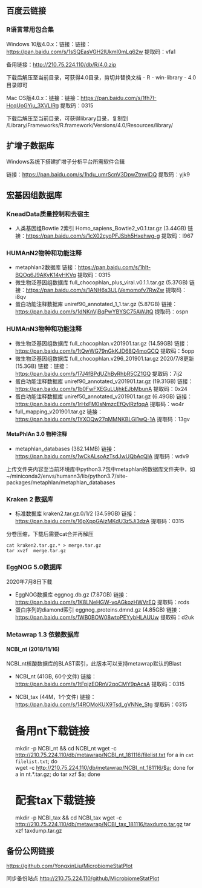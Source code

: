 ## 百度云链接

### R语言常用包合集

Windows 10版4.0.x：链接：链接：https://pan.baidu.com/s/1sSQEasVGH2lUkmI0mLq62w 提取码：vfa1 

备用链接：http://210.75.224.110/db/R/4.0.zip

下载后解压至当前目录，可获得4.0目录，剪切并替换文档 - R - win-library - 4.0 目录即可

Mac OS版4.0.x：链接：链接：https://pan.baidu.com/s/1fh7I-HcqUoGYiu_3XVLIRg 提取码：0315

下载后解压至当前目录，可获得library目录，复制到 /Library/Frameworks/R.framework/Versions/4.0/Resources/library/


## 扩增子数据库

Windows系统下搭建扩增子分析平台所需软件合辑

链接：https://pan.baidu.com/s/1hdu_umrScnV3DpwZtnwIDQ 提取码：yjk9 

## 宏基因组数据库

### KneadData质量控制和去宿主

- 人类基因组Bowtie 2索引 Homo_sapiens_Bowtie2_v0.1.tar.gz (3.44GB) 链接：https://pan.baidu.com/s/1cX02cyoPFJSbh5Hxehwg-g 
提取码：l967

### HUMAnN2物种和功能注释

- metaphlan2数据库 链接：https://pan.baidu.com/s/1hIt-BQOg6J9AKyK14yHKVg 提取码：0315 
- 微生物泛基因组数据库 full_chocophlan_plus_viral.v0.1.1.tar.gz (5.37GB) 链接：https://pan.baidu.com/s/1ANH6s3ULjVemomofv7RwZw 提取码：i8qv
- 蛋白功能注释数据库 uniref90_annotated_1_1.tar.gz (5.87GB) 链接：https://pan.baidu.com/s/1dNKnVjBqPwYBYSC75AWJtQ 提取码：ospn

### HUMAnN3物种和功能注释

- 微生物泛基因组数据库 full_chocophlan.v201901.tar.gz (14.59GB) 链接：https://pan.baidu.com/s/1tQwWG79nGkKJD68Q4moGCQ 提取码：5opp
- 微生物泛基因组数据库 full_chocophlan.v296_201901.tar.gz 2020/7/8更新 (15.3GB) 链接：链接：https://pan.baidu.com/s/17J4fBPdUZhByRhbR5CZ1GQ 提取码：7ij2
- 蛋白功能注释数据库 uniref90_annotated_v201901.tar.gz (19.31GB) 链接：https://pan.baidu.com/s/1b0FwFXEGuLUjhkEJbMbunA 
提取码：0x24
- 蛋白功能注释数据库 uniref50_annotated_v201901.tar.gz (6.49GB) 链接：https://pan.baidu.com/s/1rHxFM0sNmzcEfQylRzfqqA  提取码：wo4r
- full_mapping_v201901.tar.gz 链接：https://pan.baidu.com/s/1YXOQw27qMMNKBLGI1wQ-1A 提取码：13gv

#### MetaPhlAn 3.0 物种注释

- metaphlan_databases (382.14MB) 链接：https://pan.baidu.com/s/1wCkALsoAzTsdJwUQbAcQIA 提取码：wdv9

上传文件夹内容至当前环境库中python3.7包中metaphlan的数据库文件夹中，如~/miniconda2/envs/humann3/lib/python3.7/site-packages/metaphlan/metaphlan_databases

### Kraken 2 数据库

- 标准数据库 kraken2.tar.gz.0/1/2 (34.59GB) 链接：https://pan.baidu.com/s/16pXppGAizMKdU3z5Ji3dzA 
提取码：0315

分卷压缩，下载后需要cat合并再解压 

	cat kraken2.tar.gz.* > merge.tar.gz
	tar xvzf  merge.tar.gz


### EggNOG 5.0数据库

2020年7月8日下载

- EggNOG数据库 eggnog.db.gz (7.87GB) 链接：https://pan.baidu.com/s/1K8LNeHGW-voAGkozHWVrEQ 提取码：rcds
- 蛋白序列的diamond索引 eggnog_proteins.dmnd.gz (4.85GB) 链接：https://pan.baidu.com/s/1WB0BOW08wtoPEYybHLAUUw 提取码：d2uk

### Metawrap 1.3 依赖数据库

#### NCBI_nt (2018/11/16)

NCBI_nt核酸数据库的BLAST索引，此版本可以支持metawrap默认的Blast

- NCBI_nt (41GB, 60个文件) 链接：https://pan.baidu.com/s/1tFpjzEORnV2qoCMY9pAcsA 提取码：0315 

- NCBI_tax (44M，1个文件) 链接：https://pan.baidu.com/s/14ROMoKUX9Tsd_gVNNe_Stg 提取码：0315 


    # 备用nt下载链接
	mkdir -p NCBI_nt && cd NCBI_nt
    wget -c http://210.75.224.110/db/metawrap/NCBI_nt_181116/filelist.txt
    for a in `cat filelist.txt`; do \
	  wget -c http://210.75.224.110/db/metawrap/NCBI_nt_181116/$a; done
    for a in nt.*.tar.gz; do tar xzf $a; done
    # 配套tax下载链接
	mkdir -p NCBI_tax && cd NCBI_tax
    wget -c http://210.75.224.110/db/metawrap/NCBI_tax_181116/taxdump.tar.gz
	tar xzf taxdump.tar.gz


## 备份公网链接

https://github.com/YongxinLiu/MicrobiomeStatPlot

同步备份站点 http://210.75.224.110/github/MicrobiomeStatPlot